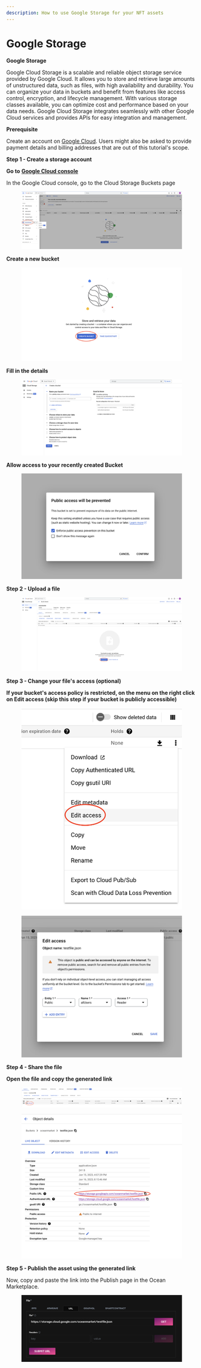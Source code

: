 ```yaml
---
description: How to use Google Storage for your NFT assets
---
```


# Google Storage

**Google Storage**

Google Cloud Storage is a scalable and reliable object storage service provided by Google Cloud. It allows you to store and retrieve large amounts of unstructured data, such as files, with high availability and durability. You can organize your data in buckets and benefit from features like access control, encryption, and lifecycle management. With various storage classes available, you can optimize cost and performance based on your data needs. Google Cloud Storage integrates seamlessly with other Google Cloud services and provides APIs for easy integration and management.

**Prerequisite**

Create an account on [Google Cloud](https://console.cloud.google.com/). Users might also be asked to provide payment details and billing addresses that are out of this tutorial's scope.

**Step 1 - Create a storage account**

**Go to** [**Google Cloud console**](https://console.cloud.google.com/storage/browser)

In the Google Cloud console, go to the Cloud Storage Buckets page

<figure><img src="../../.gitbook/assets/hosting/Screenshot 2023-06-15 at 15.52.29.png" alt=""><figcaption></figcaption></figure>

**Create a new bucket**

<figure><img src="../../.gitbook/assets/hosting/Screenshot 2023-06-15 at 15.54.21.png" alt=""><figcaption></figcaption></figure>

**Fill in the details**

<figure><img src="../../.gitbook/assets/hosting/Screenshot 2023-06-15 at 15.55.16.png" alt=""><figcaption></figcaption></figure>

**Allow access to your recently created Bucket**

<figure><img src="../../.gitbook/assets/hosting/Screenshot 2023-06-15 at 15.56.34.png" alt=""><figcaption></figcaption></figure>

**Step 2 - Upload a file**

<figure><img src="../../.gitbook/assets/hosting/Screenshot 2023-06-15 at 15.58.29.png" alt=""><figcaption></figcaption></figure>

**Step 3 - Change your file's access (optional)**

**If your bucket's access policy is restricted, on the menu on the right click on Edit access (skip this step if your bucket is publicly accessible)**

<figure><img src="../../.gitbook/assets/hosting/Screenshot 2023-06-15 at 16.08.42.png" alt=""><figcaption></figcaption></figure>

<figure><img src="../../.gitbook/assets/hosting/Screenshot 2023-06-16 at 08.15.45.png" alt=""><figcaption></figcaption></figure>

**Step 4 - Share the file**

**Open the file and copy the generated link**

<figure><img src="../../.gitbook/assets/hosting/Screenshot 2023-06-15 at 16.12.10.png" alt=""><figcaption></figcaption></figure>

<figure><img src="../../.gitbook/assets/hosting/Screenshot 2023-06-16 at 08.16.46.png" alt=""><figcaption></figcaption></figure>

**Step 5 - Publish the asset using the generated link**

Now, copy and paste the link into the Publish page in the Ocean Marketplace.

<figure><img src="../../.gitbook/assets/hosting/Screenshot 2023-06-15 at 16.26.56.png" alt=""><figcaption></figcaption></figure>

